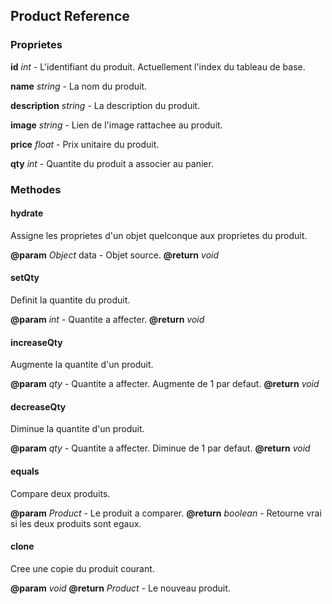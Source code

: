 ## Product Reference

### Proprietes

**id** *int* - L'identifiant du produit. Actuellement l'index du tableau de base.

**name** *string* - La nom du produit.

**description** *string* - La description du produit.

**image** *string* - Lien de l'image rattachee au produit.

**price** *float* - Prix unitaire du produit.

**qty** *int* - Quantite du produit a associer au panier.

### Methodes

#### hydrate

Assigne les proprietes d'un objet quelconque aux proprietes du produit.

**@param** *Object* data - Objet source.
**@return** *void*

#### setQty

Definit la quantite du produit.

**@param** *int* - Quantite a affecter.
**@return** *void*

#### increaseQty

Augmente la quantite d'un produit.

**@param** *qty* - Quantite a affecter. Augmente de 1 par defaut.
**@return** *void*

#### decreaseQty

Diminue la quantite d'un produit.

**@param** *qty* - Quantite a affecter. Diminue de 1 par defaut.
**@return** *void*

#### equals

Compare deux produits.

**@param** *Product* - Le produit a comparer.
**@return** *boolean* - Retourne vrai si les deux produits sont egaux.

#### clone

Cree une copie du produit courant.

**@param** *void*
**@return** *Product* - Le nouveau produit.